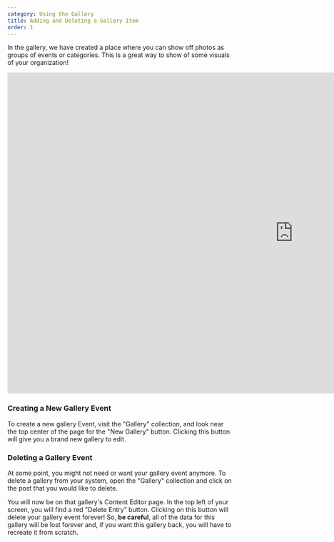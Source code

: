 ```yaml
---
category: Using the Gallery
title: Adding and Deleting a Gallery Item
order: 1
---
```

In the gallery, we have created a place where you can show off photos as groups of events or categories. This is a great way to show of some visuals of your organization!

<iframe width="1280" height="720" src="https://www.youtube.com/embed/ScMzIvxBSi4" frameborder="0" allow="accelerometer; autoplay; encrypted-media; gyroscope; picture-in-picture" allowfullscreen></iframe>

### Creating a New Gallery Event

To create a new gallery Event, visit the "Gallery" collection, and look near the top center of the page for the "New Gallery" button. Clicking this button will give you a brand new gallery to edit.

### Deleting a Gallery Event

At some point, you might not need or want your gallery event anymore. To delete a gallery from your system, open the "Gallery" collection and click on the post that you would like to delete.

You will now be on that gallery's Content Editor page. In the top left of your screen, you will find a red "Delete Entry" button. Clicking on this button will delete your gallery event forever! So, **be careful**, all of the data for this gallery will be lost forever and, if you want this gallery back, you will have to recreate it from scratch.